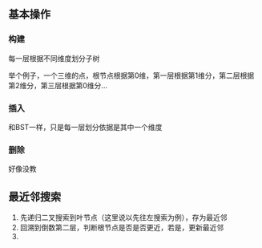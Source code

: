 ## 基本操作

### 构建

每一层根据不同维度划分子树

举个例子，一个三维的点，根节点根据第0维，第一层根据第1维分，第二层根据第2维分，第三层根据第0维分...

### 插入

和BST一样，只是每一层划分依据是其中一个维度

### 删除

好像没教

## 最近邻搜索

1. 先递归二叉搜索到叶节点（这里说以先往左搜索为例），存为最近邻
2. 回溯到倒数第二层，判断根节点是否是否更近，若是，更新最近邻
3. 